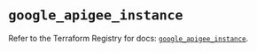 # `google_apigee_instance`

Refer to the Terraform Registry for docs: [`google_apigee_instance`](https://registry.terraform.io/providers/hashicorp/google-beta/6.47.0/docs/resources/google_apigee_instance).
